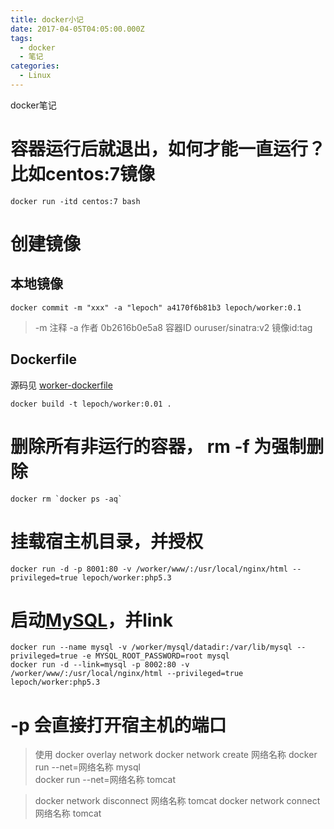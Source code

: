 ```yaml
---
title: docker小记
date: 2017-04-05T04:05:00.000Z
tags:
  - docker
  - 笔记
categories:
  - Linux
---
```


docker笔记

<!-- MORE -->

 # 容器运行后就退出，如何才能一直运行？比如centos:7镜像

```
docker run -itd centos:7 bash
```

# 创建镜像

## 本地镜像

```
docker commit -m "xxx" -a "lepoch" a4170f6b81b3 lepoch/worker:0.1
```

>-m 注释
-a 作者
0b2616b0e5a8 容器ID
ouruser/sinatra:v2 镜像id:tag


## Dockerfile

源码见 [worker-dockerfile](https://github.com/lepoch/worker)

```
docker build -t lepoch/worker:0.01 .
```

# 删除所有非运行的容器， rm -f 为强制删除

```
docker rm `docker ps -aq`
```

# 挂载宿主机目录，并授权

```
docker run -d -p 8001:80 -v /worker/www/:/usr/local/nginx/html --privileged=true lepoch/worker:php5.3
```

# 启动[MySQL](https://hub.docker.com/_/mysql/)，并link
```
docker run --name mysql -v /worker/mysql/datadir:/var/lib/mysql --privileged=true -e MYSQL_ROOT_PASSWORD=root mysql
docker run -d --link=mysql -p 8002:80 -v /worker/www/:/usr/local/nginx/html --privileged=true lepoch/worker:php5.3
```

# -p 会直接打开宿主机的端口
> 使用 docker overlay network
docker network create 网络名称
docker run --net=网络名称 mysql  
docker run --net=网络名称 tomcat

>docker network disconnect 网络名称 tomcat
docker network connect 网络名称  tomcat
